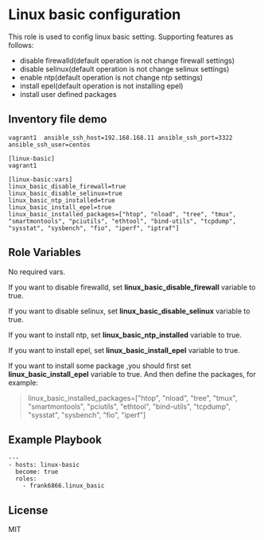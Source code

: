 # Linux basic configuration

This role is used to config linux basic setting. Supporting features as follows:

* disable firewalld(default operation is not change firewall settings)
* disable selinux(default operation is not change selinux settings)
* enable ntp(default operation is not change ntp settings)
* install epel(default operation is not installing epel)
* install user defined packages

## Inventory file demo

```
vagrant1  ansible_ssh_host=192.168.168.11 ansible_ssh_port=3322 ansible_ssh_user=centos

[linux-basic]
vagrant1

[linux-basic:vars]
linux_basic_disable_firewall=true
linux_basic_disable_selinux=true
linux_basic_ntp_installed=true
linux_basic_install_epel=true
linux_basic_installed_packages=["htop", "nload", "tree", "tmux", "smartmontools", "pciutils", "ethtool", "bind-utils", "tcpdump", "sysstat", "sysbench", "fio", "iperf", "iptraf"]

```

## Role Variables
No required vars.

If you want to disable firewalld, set **linux_basic_disable_firewall** variable to true.

If you want to disable selinux, set **linux_basic_disable_selinux** variable to true.

If you want to install ntp, set **linux_basic_ntp_installed** variable to true.

If you want to install epel, set **linux_basic_install_epel** variable to true.

If you want to install some package ,you should first set **linux_basic_install_epel** variable to true. And then define the packages, for example:

> linux_basic_installed_packages=["htop", "nload", "tree", "tmux", "smartmontools", "pciutils", "ethtool", "bind-utils", "tcpdump", "sysstat", "sysbench", "fio", "iperf"]

## Example Playbook

```
---
- hosts: linux-basic
  become: true
  roles:
    - frank6866.linux_basic
```

License
-------

MIT

